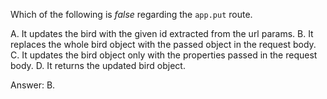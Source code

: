 Which of the following is *false* regarding the `app.put` route.

A. It updates the bird with the given id extracted from the url params.
B. It replaces the whole bird object with the passed object in the request body.
C. It updates the bird object only with the properties passed in the request body.
D. It returns the updated bird object.

Answer: B. 
